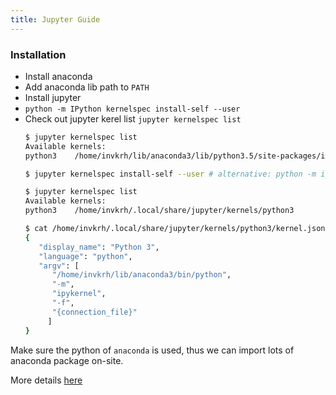 ```yaml
---
title: Jupyter Guide
---
```


### Installation

* Install anaconda
* Add anaconda lib path to `PATH`
* Install jupyter
* `python -m IPython kernelspec install-self --user`
* Check out jupyter kerel list `jupyter kernelspec list`
  ```bash
  $ jupyter kernelspec list
  Available kernels:
  python3    /home/invkrh/lib/anaconda3/lib/python3.5/site-packages/ipykernel/resources
  
  $ jupyter kernelspec install-self --user # alternative: python -m ipykernel.kernelspec
  
  $ jupyter kernelspec list
  Available kernels:
  python3    /home/invkrh/.local/share/jupyter/kernels/python3
  
  $ cat /home/invkrh/.local/share/jupyter/kernels/python3/kernel.json
  {
     "display_name": "Python 3",
     "language": "python",
     "argv": [
        "/home/invkrh/lib/anaconda3/bin/python",
        "-m",
        "ipykernel",
        "-f",
        "{connection_file}"
       ]
  }
  ```

Make sure the python of `anaconda` is used, thus we can import lots of anaconda package on-site.

More details [here](http://jupyter-client.readthedocs.io/en/latest/kernels.html#kernelspecs)

